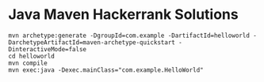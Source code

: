 # Java Maven Hackerrank Solutions

```
mvn archetype:generate -DgroupId=com.example -DartifactId=helloworld -DarchetypeArtifactId=maven-archetype-quickstart -DinteractiveMode=false
cd helloworld
mvn compile
mvn exec:java -Dexec.mainClass="com.example.HelloWorld"
```